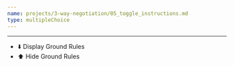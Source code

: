 ```yaml
---
name: projects/3-way-negotiation/05_toggle_instructions.md
type: multipleChoice
---
```


---

- ⬇️ Display Ground Rules
- ⬆️ Hide Ground Rules
